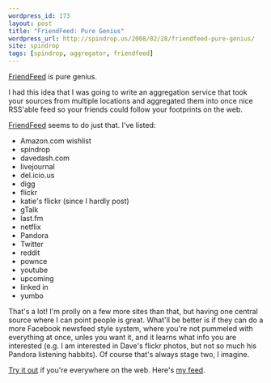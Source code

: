 ```yaml
---
wordpress_id: 173
layout: post
title: "FriendFeed: Pure Genius"
wordpress_url: http://spindrop.us/2008/02/28/friendfeed-pure-genius/
site: spindrop
tags: [spindrop, aggregator, friendfeed]
---
```

[FriendFeed][f] is pure genius.

I had this idea that I was going to write an aggregation service that took your sources from multiple locations and aggregated them into once nice RSS'able feed so your friends could follow your footprints on the web.

[FriendFeed][f] seems to do just that.  I've listed:

* Amazon.com wishlist
* spindrop
* davedash.com
* livejournal
* del.icio.us
* digg
* flickr
* katie's flickr (since I hardly post)
* gTalk
* last.fm
* netflix
* Pandora
* Twitter
* reddit
* pownce
* youtube
* upcoming
* linked in
* yumbo

That's a lot!  I'm prolly on a few more sites than that, but having one central source where I can point people is great.  What'll be better is if they can do a more Facebook newsfeed style system, where you're not pummeled with everything at once, unles you want it, and it learns what info you are interested (e.g. I am interested in Dave's flickr photos, but not so much his Pandora listening habbits).  Of course that's always stage two, I imagine.

[Try it out][f] if you're everywhere on the web.  Here's [my feed](http://friendfeed.com/davedash).

[f]: http://friendfeed.com/
